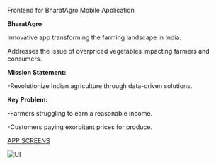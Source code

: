 Frontend for BharatAgro Mobile Application

**BharatAgro**

Innovative app transforming the farming landscape in India.

Addresses the issue of overpriced vegetables impacting farmers and consumers.

**Mission Statement:**

-Revolutionize Indian agriculture through data-driven solutions.

**Key Problem:**

-Farmers struggling to earn a reasonable income.

-Customers paying exorbitant prices for produce.

[APP SCREENS](https://www.figma.com/community/file/1284469247977702746/BharatAgro---Cultivating-Fair-Prices%2C-Countrywide-(TGC-23))

![UI](https://github.com/apoorav2910/BharatAgro/assets/91172425/99c23adf-afde-4db0-8a22-b66db4eda5c4)
